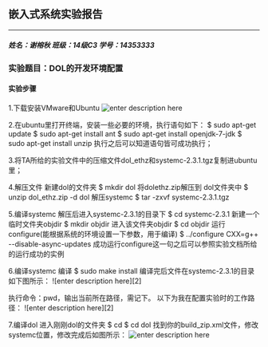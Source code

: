 ## 嵌入式系统实验报告
***

##### _姓名：谢榕秋    班级：14级C3    学号：14353333_
### 实验题目：DOL的开发环境配置
#### 实验步骤
1.下载安装VMware和Ubuntu
![enter description here][1]


  
2.在ubuntu里打开终端，安装一些必要的环境，执行语句如下：
$	sudo apt-get update
$	sudo apt-get install ant
$ 	sudo apt-get install openjdk-7-jdk
$	sudo apt-get install unzip
执行之后可以知道语句皆可成功执行；

3.将TA所给的实验文件中的压缩文件dol_ethz和systemc-2.3.1.tgz复制进ubuntu里；

4.解压文件
新建dol的文件夹 
$	mkdir dol
将dolethz.zip解压到 dol文件夹中
$	unzip dol_ethz.zip -d dol
解压systemc
$	tar -zxvf systemc-2.3.1.tgz

5.编译systemc
解压后进入systemc-2.3.1的目录下
$	cd systemc-2.3.1
新建一个临时文件夹objdir
$	mkdir objdir
进入该文件夹objdir
$	cd objdir
运行configure(能根据系统的环境设置一下参数，用于编译)
$	../configure CXX=g++ --disable-async-updates
成功运行configure这一句之后可以参照实验文档所给的运行成功的实例

6.编译systemc
编译
$	sudo make install
编译完后文件在systemc-2.3.1的目录如下图所示：
![enter description here][2]


  执行命令：pwd，输出当前所在路径，需记下。
  以下为我在配置实验时的工作路径：
![enter description here][2]


7.编译dol
进入刚刚dol的文件夹
$	cd 
$ cd dol
找到你的build_zip.xml文件，修改systemc位置，修改完成后如图所示：
![enter description here][1]


  [1]: ./images/4.PNG "4.PNG"


